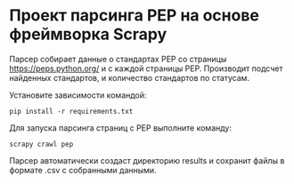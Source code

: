 
# Проект парсинга PEP на основе фреймворка Scrapy
Парсер собирает данные о стандартах PEP со страницы https://peps.python.org/ и с каждой страницы PEP.
Производит подсчет найденных стандартов, и количество стандартов по статусам.

Установите зависимости командой:
```
pip install -r requirements.txt
```
Для запуска парсинга страниц с PEP выполните команду:
```
scrapy crawl pep
```
Парсер автоматически создаст директорию results и сохранит файлы в формате .csv с собранными данными.

